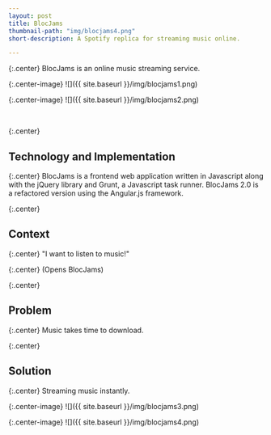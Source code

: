 ```yaml
---
layout: post
title: BlocJams
thumbnail-path: "img/blocjams4.png"
short-description: A Spotify replica for streaming music online.

---
```


{:.center} 
BlocJams is an online music streaming service.

{:.center-image}
![]({{ site.baseurl }}/img/blocjams1.png)

{:.center-image}
![]({{ site.baseurl }}/img/blocjams2.png)

<br>

{:.center} 
## Technology and Implementation

{:.center}
BlocJams is a frontend web application written in Javascript along with the jQuery library and Grunt, a Javascript task runner. BlocJams 2.0 is a refactored version using the Angular.js framework. 

{:.center} 
## Context

{:.center} 
"I want to listen to music!" 

{:.center} 
(Opens BlocJams)

{:.center} 
## Problem

{:.center} 
Music takes time to download. 


{:.center} 
## Solution

{:.center} 
Streaming music instantly.


{:.center-image}
![]({{ site.baseurl }}/img/blocjams3.png)

{:.center-image}
![]({{ site.baseurl }}/img/blocjams4.png)




